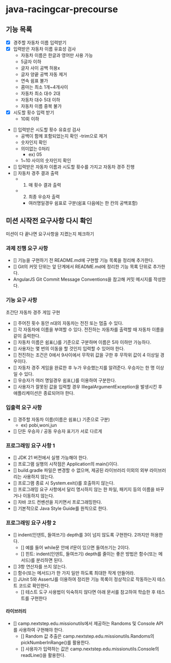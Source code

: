 # java-racingcar-precourse


## 기능 목록
- [x] 경주할 자동차 이름 입력받기
- [x] 입력받은 자동차 이름 유효성 검사
  - 자동차 이름은 한글과 영어만 사용 가능
  - 5글자 이하
  - 글자 사이 공백 허용x
  - 글자 양끝 공백 자동 제거
  - 연속 쉼표 불가
  - 콤마는 최소 1개~4개사이
  - 자동차 최소 대수 2대
  - 자동차 대수 5대 이하
  - 자동차 이름 중복 불가
- [x] 시도할 횟수 입력 받기
  - 10회 이하 
- [] 입력받은 시도할 횟수 유효성 검사
  - 공백이 함께 포함되었는지 확인 -trim으로 제거 
  - 숫자인지 확인
  - 의미없는 0처리
    - ex) 05
  - 1~10 사이의 숫자인지 확인
- [] 입력받은 자동차 이름과 시도할 횟수를 가지고 자동차 경주 진행
- [] 자동차 경주 결과 출력
  - 1. 매 횟수 결과 출력
  - 2. 최종 우승자 출력
    - 여러명일경우 쉼표로 구분(쉼표 다음에는 한 칸의 공백포함)



## 미션 시작전 요구사항 다시 확인

미션이 다 끝나면 요구사항을 지켰는지 체크하기

### 과제 진행 요구 사항

- [] 기능을 구현하기 전 README.md에 구현할 기능 목록을 정리해 추가한다.
- [] Git의 커밋 단위는 앞 단계에서 README.md에 정리한 기능 목록 단위로 추가한다.
 - AngularJS Git Commit Message Conventions을 참고해 커밋 메시지를 작성한다. 

### 기능 요구 사항

초간단 자동차 경주 게임 구현
- [] 주어진 횟수 동안 n대의 자동차는 전진 또는 멈출 수 있다.
- [] 각 자동차에 이름을 부여할 수 있다. 전진하는 자동차를 출력할 때 자동차 이름을 같이 출력한다.
- [] 자동차 이름은 쉼표(,)를 기준으로 구분하며 이름은 5자 이하만 가능하다.
- [] 사용자는 몇 번의 이동을 할 것인지 입력할 수 있어야 한다.
- [] 전진하는 조건은 0에서 9사이에서 무작위 값을 구한 후 무작위 값이 4 이상일 경우이다.
- [] 자동차 경주 게임을 완료한 후 누가 우승했는지를 알려준다. 우승자는 한 명 이상일 수 있다.
- [] 우승자가 여러 명일경우 쉼표(,)를 이용하여 구분한다.
- [] 사용자가 잘못된 값을 입력할 경우 IllegalArgumentException을 발생시킨 후 애플리케이션은 종료되어야 한다.

### 입출력 요구 사항

- [] 경주할 자동차 이름(이름은 쉼표(,) 기준으로 구분)
  - ex) pobi,woni,jun
- [] 단돈 우승자 / 공동 우승자 표기가 서로 다르게

### 프로그래밍 요구 사항 1

- [] JDK 21 버전에서 실행 가능해야 한다.
- [] 프로그램 실행의 시작점은 Application의 main()이다.
- [] build.gradle 파일은 변경할 수 없으며, 제공된 라이브러리 이외의 외부 라이브러리는 사용하지 않는다.
- [] 프로그램 종료 시 System.exit()를 호출하지 않는다.
- [] 프로그래밍 요구 사항에서 달리 명시하지 않는 한 파일, 패키지 등의 이름을 바꾸거나 이동하지 않는다.
- [] 자바 코드 컨벤션을 지키면서 프로그래밍한다.
- [] 기본적으로 Java Style Guide를 원칙으로 한다.

### 프로그래밍 요구 사항 2

- [] indent(인덴트, 들여쓰기) depth를 3이 넘지 않도록 구현한다. 2까지만 허용한다.
  - [] 예를 들어 while문 안에 if문이 있으면 들여쓰기는 2이다.
  - [] 힌트: indent(인덴트, 들여쓰기) depth를 줄이는 좋은 방법은 함수(또는 메서드)를 분리하면 된다.
- [] 3항 연산자를 쓰지 않는다.
- [] 함수(또는 메서드)가 한 가지 일만 하도록 최대한 작게 만들어라.
- [] JUnit 5와 AssertJ를 이용하여 정리한 기능 목록이 정상적으로 작동하는지 테스트 코드로 확인한다.
  - [] 테스트 도구 사용법이 익숙하지 않다면 아래 문서를 참고하여 학습한 후 테스트를 구현한다

#### 라이브러리

- [] camp.nextstep.edu.missionutils에서 제공하는 Randoms 및 Console API를 사용하여 구현해야 한다.
  - [] Random 값 추출은 camp.nextstep.edu.missionutils.Randoms의 pickNumberInRange()를 활용한다.
  - [] 사용자가 입력하는 값은 camp.nextstep.edu.missionutils.Console의 readLine()을 활용한다.
